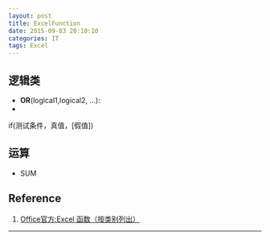 ```yaml
---
layout: post
title: ExcelFunction
date: 2015-09-03 20:10:10
categories: IT
tags: Excel
---
```



## 逻辑类

- **OR**(logical1,logical2, ...): 
- 
if(测试条件，真值，[假值])


## 运算

- SUM




## Reference

1. [Office官方:Excel 函数（按类别列出）](https://support.office.com/zh-cn/article/Excel-%E5%87%BD%E6%95%B0%EF%BC%88%E6%8C%89%E7%B1%BB%E5%88%AB%E5%88%97%E5%87%BA%EF%BC%89-5f91f4e9-7b42-46d2-9bd1-63f26a86c0eb?ui=zh-CN&rs=zh-CN&ad=CN)

------
